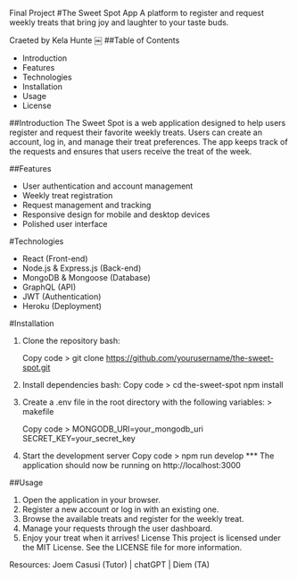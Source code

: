 Final Project 
#The Sweet Spot App
A platform to register and request weekly treats that bring joy and laughter to your taste buds.

Craeted by Kela Hunte
￼
##Table of Contents
* Introduction
* Features
* Technologies
* Installation
* Usage
* License

##Introduction
The Sweet Spot is a web application designed to help users register and request their favorite weekly treats. Users can create an account, log in, and manage their treat preferences. The app keeps track of the requests and ensures that users receive the treat of the week.

##Features
* User authentication and account management
* Weekly treat registration
* Request management and tracking
* Responsive design for mobile and desktop devices
* Polished user interface

#Technologies
* React (Front-end)
* Node.js & Express.js (Back-end)
* MongoDB & Mongoose (Database)
* GraphQL (API)
* JWT (Authentication)
* Heroku (Deployment)

#Installation
1. Clone the repository
		bash:

	Copy code >  git clone https://github.com/yourusername/the-sweet-spot.git

2. Install dependencies
		bash: 
	 Copy code > cd the-sweet-spot npm install

3. Create a .env file in the root directory with the following variables:   >  makefile

	Copy code >  MONGODB_URI=your_mongodb_uri SECRET_KEY=your_secret_key

4. Start the development server
	Copy code >  npm run develop
			*** The application should now be running on http://localhost:3000

##Usage
1. Open the application in your browser.
2. Register a new account or log in with an existing one.
3. Browse the available treats and register for the weekly treat.
4. Manage your requests through the user dashboard.
5. Enjoy your treat when it arrives!
License
This project is licensed under the MIT License. See the LICENSE file for more information.

Resources: Joem Casusi (Tutor) | chatGPT   |  Diem (TA)


